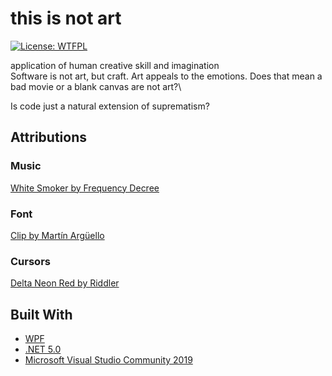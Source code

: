 # this is not art
[![License: WTFPL](https://img.shields.io/badge/License-WTFPL-brightgreen.svg)](http://www.wtfpl.net/about/)

application of human creative skill and imagination\
Software is not art, but craft. Art appeals to the emotions. Does that mean a bad movie or a blank canvas are not art?\

Is code just a natural extension of suprematism?

## Attributions
### Music
[White Smoker by Frequency Decree](https://freemusicarchive.org/music/Frequency_Decree/cenote/white-smoker)

### Font
[Clip by Martín Argüello](https://www.1001fonts.com/clip-font.html)

### Cursors
[Delta Neon Red by Riddler](http://www.rw-designer.com/cursor-set/delta-neon-red)

## Built With

* [WPF](https://docs.microsoft.com/en-us/visualstudio/designers/getting-started-with-wpf?view=vs-2022)
* [.NET 5.0](https://dotnet.microsoft.com/en-us/download/dotnet/5.0)
* [Microsoft Visual Studio Community 2019](https://visualstudio.microsoft.com/)

